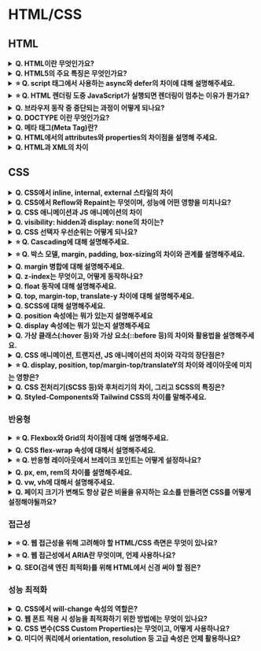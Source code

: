 # HTML/CSS

## HTML

<details>
<summary><strong>Q. HTML이란 무엇인가요?</strong></summary>

- HTML은 HyperText Markup Language의 약자로, 웹 페이지의 구조를 정의하는 마크업 언어입니다. 하이퍼텍스트는 문서 간 연결을 의미하며, HTML은 다양한 태그를 통해 제목, 문단 등 정보를 구조화합니다. 이는 프로그래밍 언어와 달리 동작이 아닌 문서의 구조와 의미를 표현하는 데 중점을 둡니다.
  <br/>
  (HTML은 프로그래밍 언어가 아니라 마크업 언어입니다.)

</details>

<details>
<summary><strong>Q. HTML5의 주요 특징은 무엇인가요?</strong></summary>

- 가장 먼저, 시맨틱 태그가 도입되었습니다. 기존에는 `<div>` 태그로 구조를 잡는 경우가 많았는데, HTML5에서는 `<header>`, `<footer>`, `<nav>`, `<article>`, `<section>` 과 같이 의미를 명확하게 나타내는 태그들이 추가되어서 웹 페이지의 구조를 더 명확하게 이해할 수 있게 되었고, 검색 엔진 최적화(SEO)에도 도움이 됩니다.
  <br/>
  또한 웹 애플리케이션 개발을 위한 기능들이 추가되었습니다. 예를 들어, 사용자의 컴퓨터에 데이터를 저장할 수 있는 로컬 스토리지나 세션 스토리지 기능이 생겼고, 웹 소켓을 통해 서버와 실시간으로 양방향 통신을 하는 것도 가능해졌습니다.

</details>

<details>
<summary><strong>⭐ Q. script 태그에서 사용하는 async와 defer의 차이에 대해 설명해주세요.</strong></summary>

- 기본적으로 브라우저는 HTML을 위에서 아래로 읽어 내려가다가 `<script>` 태그를 만나면, HTML 파싱을 멈추고 스크립트 파일을 다운로드해서 실행합니다. 스크립트 실행이 끝나야 다시 HTML 파싱을 재개하는데요, 이러면 스크립트 파일이 크거나 네트워크가 느릴 경우 페이지 로딩이 멈춰 보이는 문제가 생길 수 있습니다. async와 defer는 이런 문제를 해결하기 위해 나왔습니다.
  <br/>
  **async** 속성은 스크립트 파일을 다운로드하는 동안 HTML 파싱을 멈추지 않고 **비동기적**으로 진행합니다. 다운로드가 완료되면 즉시 HTML 파싱을 멈추고 스크립트를 실행합니다. 스크립트 실행 후 다시 HTML 파싱을 이어갑니다. 중요한 점은, 여러 개의 async 스크립트가 있을 경우 다운로드가 먼저 완료되는 순서대로 실행되기 때문에, 스크립트 실행 순서가 보장되지 않습니다. 따라서 다른 스크립트나 DOM 구조에 의존성이 없는 독립적인 스크립트(예: 광고 스크립트, 분석 스크립트)에 주로 사용합니다.
  <br/>
  **defer** 속성도 async처럼 스크립트 파일을 다운로드하는 동안 HTML 파싱을 멈추지 않고 **비동기적**으로 진행합니다. 하지만 async와 달리 스크립트 다운로드가 완료되어도 즉시 실행하지 않고, HTML 파싱이 **모두 끝난 후**에 스크립트를 실행합니다. 여러 개의 defer 스크립트가 있다면 HTML에 명시된 순서대로 실행되는 것이 보장됩니다. 따라서 DOM 요소에 접근하거나 스크립트 간의 실행 순서가 중요한 경우에 주로 사용합니다.

</details>

<details>
<summary><strong>⭐ Q. HTML 렌더링 도중 JavaScript가 실행되면 렌더링이 멈추는 이유가 뭔가요?</strong></summary>

- 브라우저의 **메인 스레드**가 **HTML 파싱/렌더링**과 **자바스크립트 실행**을 함께 처리하기 때문입니다.
  <br/>
  브라우저는 기본적으로 하나의 메인 스레드에서 순차적으로 작업을 처리하는데요.
  <br/>
  HTML 문서를 위에서부터 읽어 내려가며 파싱하고 화면에 그리는 렌더링 작업을 하다가 script 태그를 만나면, 그 스크립트가 현재까지 파싱된 DOM 구조를 변경할 수도 있기 때문에 일단 HTML 파싱을 멈춥니다.
  <br/>
  그리고 자바스크립트 엔진에게 제어권을 넘겨서 스크립트를 다운로드하고 실행하게 됩니다. 이 스크립트 실행 역시 메인 스레드에서 이루어지기 때문에, 스크립트가 실행되는 동안에는 멈췄던 HTML 파싱뿐만 아니라 다른 렌더링 관련 작업(예: 레이아웃 계산, 페인팅)도 진행될 수 없습니다.
  <br/>
  즉, 자바스크립트 실행과 HTML 렌더링이 **같은 작업 라인(메인 스레드)을 공유**하기 때문에, 자바스크립트가 실행되는 동안에는 렌더링 작업이 멈추게 되는 것입니다.
  <br/>
  이런 이유로 용량이 큰 스크립트나 실행 시간이 긴 스크립트가 HTML 중간에 위치하면 페이지 로딩이 느려지는 현상이 발생할 수 있고, 이를 완화하기 위해 앞서 말씀드린 async나 defer 같은 속성을 사용하거나 스크립트를 `<body>` 태그 맨 끝에 두는 방법을 사용합니다.

</details>

<details>
<summary><strong>Q. 브라우저 동작 중 중단되는 과정이 어떻게 되나요?</strong></summary>

1. 브라우저는 HTML을 위에서 아래로 순차적으로 파싱하며 DOM을 구성
2. JavaScript 코드(특히 `<script>` 태그)를 만나면 실행을 위해 HTML 파싱을 중단
3. JavaScript가 실행되는 동안 브라우저는 다음 HTML 요소를 파싱하거나 렌더링하지 않음
4. JavaScript 실행이 끝나야 HTML 파싱이 다시 진행됨
</details>

<details>
<summary><strong>Q. DOCTYPE 이란 무엇인가요?</strong></summary>

- HTML 문서의 가장 첫 줄에 위치해서, 이 문서가 어떤 버전의 HTML 표준을 따라 작성되었는지를 웹 브라우저에게 알려주는 역할을 합니다.
  브라우저는 이 DOCTYPE 선언을 보고 해당 문서가 HTML5인지, 아니면 이전 버전의 HTML이나 XHTML인지를 파악하고, 그에 맞는 방식으로 문서를 해석하고 렌더링합니다.

</details>

<details>
<summary><strong>Q. 메타 태그(Meta Tag)란?</strong></summary>

- 메타 태그는 HTML 문서 자체에 대한 **추가적인 정보, 즉 메타데이터**를 제공하기 위해 사용하는 태그입니다. 이 정보는 웹 페이지 화면에 직접적으로 보이진 않지만, 브라우저나 검색 엔진 로봇에게 해당 문서에 대한 중요한 정보를 알려주는 역할을 합니다.
  <br/>
  주로 `<head>` 태그 안에 위치하는데요, 예를 들어서 어떤 문자 인코딩 방식을 사용하는지(charset="UTF-8"), 검색 엔진을 위해 페이지의 설명(name="description")이나 키워드(name="keywords")는 무엇인지, 또는 모바일 기기에서 화면을 어떻게 보여줄지 뷰포트(name="viewport") 설정 같은 것들을 메타 태그를 통해 지정할 수 있습니다.

</details>

<details>
<summary><strong>Q. HTML에서의 attributes와 properties의 차이점을 설명해 주세요.</strong></summary>

- HTML 태그 안에 직접 작성하는 것들, 예를 들어 `<input type="text" value="초기값" id="myInput">` 에서 type, value, id 같은 것들이 바로 **어트리뷰트**입니다. 이것들은 HTML 소스 코드에 존재하는 정적인 값들이고, 보통 문자열 형태로 되어 있습니다. 웹 페이지의 초기 상태를 정의하는 데 사용되죠.
  <br/>
  반면에, **프로퍼티**는 자바스크립트를 통해 접근하는 DOM 노드의 속성입니다. 예를 들어, document.getElementById('myInput') 로 가져온 요소 객체에서 element.value 나 element.id 처럼 접근하는 값들이 프로퍼티입니다. 이 프로퍼티들은 해당 요소의 현재 상태를 나타내고, 문자열뿐만 아니라 불리언(boolean), 숫자, 객체 등 다양한 타입을 가질 수 있습니다.
  <br/>
  요약하자면, 어트리뷰트는 HTML 마크업에 정의된 것이고, 프로퍼티는 자바스크립트로 다루는 DOM 객체의 실시간 속성입니다.

</details>

<details>
<summary><strong>Q. HTML과 XML의 차이</strong></summary>

- **HTML**은 웹 페이지에 **내용을 보여주고 그 구조를 만드는 데** 초점을 맞춘 언어입니다. 즉, 웹 브라우저가 어떻게 화면을 그릴지를 정의하는 데 사용됩니다. 그래서 미리 정해진 태그들 (`<h1>`, `<p>`, `<img>` 등)을 사용해서 콘텐츠의 의미와 표현 방식을 나타냅니다.
  <br/>
  반면에 **XML**은 **데이터를 저장하고 전송하는 데** 주로 사용됩니다. 데이터의 구조를 설명하고 의미를 부여하는 데 목적이 있습니다. XML은 HTML처럼 미리 정해진 태그가 있는 것이 아니라, 사용자가 데이터의 구조에 맞게 직접 태그를 정의해서 사용할 수 있습니다. 그래서 '확장 가능한(eXtensible)' 마크업 언어라고 불립니다. 예를 들어 `<person><name>홍길동</name><age>30</age></person>` 처럼 데이터 구조를 자유롭게 표현할 수 있습니다.

</details>

## CSS

<details>
<summary><strong>Q. CSS에서 inline, internal, external 스타일의 차이</strong></summary>

- inline은 태그에 직접 style 속성으로 작성하고, internal은 `<style>` 태그를 HTML 내부에 작성하며, external은 별도 CSS 파일을 `<link>`로 불러오는 방식입니다. 유지보수성과 재사용성 측면에서는 external이 가장 효율적입니다.

</details>

<details>
<summary><strong>Q. CSS에서 Reflow와 Repaint는 무엇이며, 성능에 어떤 영향을 미치나요?</strong></summary>

- Repaint는 요소의 색상이나 배경처럼 화면에 보이는 스타일만 변경되었을 때, 레이아웃에는 영향을 주지 않고 해당 부분만 다시 그리는 것을 말합니다. 예를 들어 background-color나 color 속성이 바뀌면 Repaint가 일어납니다.
  <br/>
  Reflow는 이보다 더 큰 작업인데요, 요소의 크기나 위치, 즉 레이아웃이 변경되었을 때 발생합니다. width, height, margin 같은 속성이 바뀌거나 DOM 요소가 추가/삭제될 때 일어나죠. 브라우저는 변경된 요소와 그 주변 요소들의 위치와 크기를 다시 계산해야 합니다. 그래서 Reflow는 거의 항상 Repaint를 동반합니다.

</details>

<details>
<summary><strong>Q. CSS 애니메이션과 JS 애니메이션의 차이</strong></summary>

- CSS 애니메이션은 transition이나 @keyframes 같은 CSS 속성을 이용해서 선언적으로 정의합니다. 즉, 시작 상태와 끝 상태, 또는 중간 지점들을 정의하면 브라우저가 알아서 중간 과정을 부드럽게 처리해줍니다. 레이아웃 변경을 일으키지 않는 속성의 애니메이션은 브라우저가 메인 스레드와 별도로 처리할 수 있어서 성능이 일반적으로 좋습니다.
  <br/>
  자바스크립트 애니메이션은 스크립트를 사용해서 요소의 스타일 속성값을 **직접 프레임 단위로 변경**하는 방식입니다. 보통 requestAnimationFrame API를 사용하거나 애니메이션 라이브러리를 활용합니다. 애니메이션의 모든 단계를 완전히 제어할 수 있어서 복잡한 효과를 만드는 상황에 유용합니다. 다만 메인 스레드를 많이 사용하게 되어 버벅거림이 발생할 수 있습니다. requestAnimationFrame을 잘 사용하고 성능에 민감한 속성 위주로 조작하면 좋은 성능을 낼 수 있습니다.

</details>

<details>
<summary><strong>Q. visibility: hidden과 display: none의 차이는?</strong></summary>

- visibility: hidden은 요소를 화면에 보이지 않게 하지만 공간은 그대로 유지되고, display: none은 요소 자체를 문서 흐름에서 제거해 공간도 차지하지 않게 됩니다. 즉, visibility: hidden은 자리만 숨기고 레이아웃에 영향이 있지만, display: none은 요소가 아예 없는 것처럼 동작합니다.

</details>

<details>
<summary><strong>Q. CSS 선택자 우선순위는 어떻게 되나요?</strong></summary>

1. ! important
2. 인라인 스타일
3. ID 선택자
4. Class 선택자, 속성 기반 선택자, 가상 클래스, 가상요소 선택자
5. 태그 선택자
6. 전체 선택자

</details>

<details>
<summary><strong>⭐ Q. Cascading에 대해 설명해주세요.</strong></summary>

- Cascading은 CSS에서 여러 스타일 규칙이 하나의 요소에 겹쳐서 적용될 때, 어떤 스타일이 우선적으로 적용될지를 결정하는 우선순위 체계를 말합니다. 이때 적용 여부는 크게 명시도, 소스 순서, 중요도 순으로 판단되며, 같은 요소에 여러 스타일이 충돌할 경우 가장 높은 우선순위를 가진 선언이 최종적으로 적용됩니다. 이 특성 덕분에 CSS는 유연하게 스타일을 덮어쓰거나 오버라이딩할 수 있습니다.

중요도, 선언 위치 등에 따라 결정됩니다.

</details>

<details>
<summary><strong>⭐ Q. 박스 모델, margin, padding, box-sizing의 차이와 관계를 설명해주세요.</strong></summary>

- HTML에서 모든 요소는 박스 형태로 구성되며, 이를 박스 모델이라고 부릅니다. 박스 모델은 바깥쪽부터 margin(바깥 여백), border(테두리), padding(안쪽 여백), content(실제 내용) 순서로 이루어져 있습니다.
- margin은 요소와 요소 사이의 바깥 여백을 의미하고, padding은 요소의 테두리와 내용 사이의 안쪽 여백을 의미합니다.
- box-sizing 속성은 요소의 width와 height를 계산할 때 어떤 부분까지 포함할지 결정합니다. 기본값인 content-box는 width와 height가 content 영역만을 의미하고, border-box는 padding과 border까지 포함해서 전체 크기를 계산합니다. 실무에서는 레이아웃이 꼬이지 않도록 border-box를 많이 사용합니다.

</details>

<details>
<summary><strong>Q. margin 병합에 대해 설명해주세요.</strong></summary>

- `margin` 병합 현상은 인접한 블록요소의 상하단 마진이 **병합**되는 현상을 의미하며, 그 크기는 두 마진 중 **큰 값**을 가진 마진의 값으로 병합됩니다.
  <br/>
  이는 인접한 블록이 아닌 부모와 자식 요소간에도 발생합니다.
  <br/>
  부모에 `margin`을 0으로 설정하고 자식 요소의 `margin`을 10px로 설정하면, 자식요소의 상하단 `margin`이 부모의 `margin`으로 병합되어 마치 `margin`이 사라진 것 같은 현상이 발생합니다.
  <br/>
  이런 현상을 막기위한 대표적인 해결책으로 부모 요소에 `overflow: hidden`을 주는 방법이 있습니다.

</details>

<details>
<summary><strong>Q. z-index는 무엇이고, 어떻게 동작하나요?</strong></summary>

- z-index는 요소의 쌓임 순서를 지정하는 속성으로, 숫자가 클수록 앞쪽에 표시됩니다. 단, z-index가 적용되려면 해당 요소에 position 속성(relative, absolute, fixed, sticky) 중 하나가 설정되어 있어야 합니다. 같은 stacking context 안에서는 z-index 값에 따라 우선순위가 정해지지만, 서로 다른 컨텍스트끼리는 부모-자식 관계에 따라 우선순위가 달라질 수 있어 의도한 레이어링을 위해서는 position, z-index, stacking context를 함께 고려해야 합니다.

</details>

<details>
<summary><strong>Q. float 동작에 대해 설명해주세요.</strong></summary>

- float을 설정하면 요소를 기존 문서의 흐름에서 빠져나와 포함된 박스나 다른 float 요소의 edge에 닿을 때까지 좌나 우로 이동하게 됩니다.

</details>

<details>
<summary><strong>Q. top, margin-top, translate-y 차이에 대해 설명해주세요.</strong></summary>

- top은 요소의 위치를 위쪽 기준으로 얼마나 떨어뜨릴지를 지정하는 속성으로, position 속성과 함께 사용됩니다. position: relative일 경우 원래 위치 기준으로 이동하고, absolute나 fixed는 기준이 되는 부모나 뷰포트를 기준으로 위치가 결정됩니다. 반면 margin-top은 요소의 바깥 여백을 지정하며, 문서 흐름에 영향을 주어 주변 요소와의 간격을 조절할 때 사용됩니다. translateY는 transform 속성의 하위 개념으로, 현재 위치를 기준으로 요소를 y축 방향으로 시각적으로 이동시키며, 레이아웃에 영향을 주지 않기 때문에 애니메이션이나 동적 인터페이스에서 자주 사용됩니다. 각각의 속성은 사용 목적과 레이아웃에 미치는 영향이 다르므로 상황에 맞게 선택하는 것이 중요합니다.

</details>

<details>
<summary><strong>Q. SCSS에 대해 설명해주세요.</strong></summary>

- CSS 구문과 완전히 호환되며 Sass의 모든 기능을 지원하는 CSS의 상위집합입니다. SCSS는 웹에서 직접 동작할 수 없고, 전처리기로 변환 후에 CSS를 적용해야 합니다.

</details>

<details>
<summary><strong>Q. position 속성에는 뭐가 있는지 설명해주세요</strong></summary>

- position에는 static, relative, absolute, fixed, sticky가 있으며, static은 기본값이고 위치 이동 불가합니다. relative는 원래 위치 기준으로 이동하고, absolute는 가장 가까운 위치 지정 조상을 기준으로 절대 위치됩니다. fixed는 화면 기준으로 고정되며, sticky는 스크롤 위치에 따라 static과 fixed처럼 동작합니다.

</details>

<details>
<summary><strong>Q. display 속성에는 뭐가 있는지 설명해주세요</strong></summary>

- display는 요소의 레이아웃 방식을 정의하는 속성으로, 대표적으로 block, inline, inline-block, flex, grid, none 등이 있습니다. block은 줄바꿈되는 블록 요소, inline은 줄 안에 배치되는 요소, inline-block은 줄 안에 있으면서 크기 지정이 가능한 형태입니다. flex와 grid는 각각 유연한 1차원, 2차원 레이아웃을 구성할 때 사용하며, none은 요소를 화면에서 완전히 제거합니다.

</details>

<details>
<summary><strong>Q. 가상 클래스(:hover 등)와 가상 요소(::before 등)의 차이와 활용법을 설명해주세요.</strong></summary>

- 가상 클래스는 요소의 상태나 위치에 따라(:hover, :focus, :nth-child 등) 스타일을 적용하고, 가상 요소(::before, ::after)는 실제로 존재하지 않는 콘텐츠를 생성해 스타일을 적용합니다. 둘 다 동적 스타일링에 유용합니다.

</details>

<details>
<summary><strong>Q. CSS 애니메이션, 트랜지션, JS 애니메이션의 차이와 각각의 장단점은?</strong></summary>

- CSS 애니메이션은 transition, @keyframes 등으로 선언적으로 정의합니다. 즉, 시작 상태와 끝 상태, 또는 중간 지점들을 정의하면 브라우저가 알아서 중간 과정을 부드럽게 처리해줍니다.
- 트랜지션은 상태 변화에 따라 한 번만 동작, 애니메이션은 여러 단계 반복/세밀 제어가 가능합니다.
- JS 애니메이션은 requestAnimationFrame 등으로 직접 제어하며 복잡한 효과에 유리하나, 메인 스레드 사용이 많아 성능 저하가 있을 수 있습니다.

</details>

<details>
<summary><strong>⭐ Q. display, position, top/margin-top/translateY의 차이와 레이아웃에 미치는 영향은?</strong></summary>

- display는 block, inline, flex, grid 등 요소의 레이아웃 방식을 결정합니다.
- position은 static, relative, absolute, fixed, sticky 등이 있고, 위치 지정 방법이 다릅니다.
- top은 position과 함께 위치를 이동, margin-top은 바깥 여백, translateY는 transform으로 시각적 이동(레이아웃 영향 없음)입니다. 각각의 목적과 레이아웃 영향이 다르므로 상황에 맞게 사용해야 합니다.

</details>

<details>
<summary><strong>Q. CSS 전처리기(SCSS 등)와 후처리기의 차이, 그리고 SCSS의 특징은?</strong></summary>

- 전처리기(SASS, LESS 등)는 CSS 작성 전 변수, 중첩, 함수 등을 활용해 코드 구조를 개선하며, 후처리기(PostCSS 등)는 CSS가 완성된 후 자동 접두사 추가나 최적화 같은 후처리를 적용합니다.

</details>

<details>
<summary><strong>Q. Styled-Components와 Tailwind CSS의 차이를 말해주세요.</strong></summary>

- Styled Components는 CSS-in-JS 방식으로, 자바스크립트 파일 내에서 직접 CSS를 작성할 수 있습니다. 런타임 시 스타일이 동적으로 생성되어 주입되기 때문에 동적인 스타일 적용이 자유롭다는 장점이 있지만, 이러한 방식은 런타임 성능 저하나 초기 렌더링 속도에 영향을 줄 수 있다는 단점도 있습니다.

- Tailwind CSS는 미리 정의된 클래스 조합으로 빠르게 스타일링 가능하고, 빌드 타임에 필요한 CSS만 생성해 파일 크기 최소화, 로딩 속도가 우수하다는 장점이 있습니다. 하지만 동적 스타일링에 제한적입니다.

</details>

### 반응형

<details>
<summary><strong>⭐ Q. Flexbox와 Grid의 차이점에 대해 설명해주세요.</strong></summary>

- 둘 다 페이지에서 레이아웃을 구성할 때 사용되는 CSS 속성으로, 화면 요소를 배치하고 정렬하는데 사용됩니다. 차이점으로는 크게 3가지가 있습니다.
  <br/>
  첫번째로 Flexbox는 1차원 레이아웃 방식으로, 행 또는 열 중 한 방향을 기준으로 요소를 배치하는 데 적합합니다. 반면, Grid는 2차원 레이아웃 방식으로, 행과 열을 동시에 활용하여 요소를 배치할 수 있습니다.
  <br/>
  두번째는 사용 목적의 차이입니다. Flexbox는 콘텐츠 중심 레이아웃에 적합합니다. 콘텐츠가 유동적으로 변화할 때 유연하게 대응할 수 있어 버튼 그룹, 내비게이션 바처럼 한 줄 구성에 효과적입니다. 반면 Grid는 레이아웃 중심이며, 전체 페이지 구조나 카드 레이아웃, 갤러리처럼 정해진 영역을 나누어 배치할 때 유리합니다.
  <br/>
  세번째는 기본 동작의 차이입니다. Flexbox는 `justify-content`, `align-items` 등을 통해 컨테이너의 방향과 크기에 따라 요소들이 자동으로 정렬됩니다. Grid는 `grid-template-rows`, `grid-template-columns` 등을 사용해 행과 열을 사전에 정의하고, 그 격자(grid) 안에 요소를 배치하는 방식입니다.

</details>

<details>
<summary><strong>Q. CSS flex-wrap 속성에 대해서 설명해주세요.</strong></summary>

- flex-wrap은 Flex 컨테이너 안의 Flex 아이템들이 한 줄에 공간이 부족할 때 줄 바꿈을 할지 여부를 결정하는 CSS 속성입니다.
  <br/>
- `nowrap`: 줄 바꿈을 하지 않습니다. 아이템들이 컨테이너 너비를 넘어서더라도 한 줄에 계속 배치됩니다.
- `wrap`: 공간이 부족하면 아이템들이 다음 줄로 넘어갑니다 (아래로).
- `wrap-reverse`: wrap과 동일하게 줄 바꿈 하지만, 줄의 순서가 반대로 쌓입니다 (위로).

</details>

<details>
<summary><strong>⭐ Q. 반응형 레이아웃에서 브레이크 포인트는 어떻게 설정하나요?</strong></summary>

- 일반적으로 모바일, 태블릿, 데스크탑, 더 큰 모니터를 기준으로 잡습니다. 최근에는 디바이스 종류가 다양해지면서 단순한 해상도보다는 콘텐츠의 가독성과 UI 배치를 기준으로 브레이크포인트를 잡는 경우도 많습니다. 또한 Grid 레이아웃을 사용할 때는 컬럼이 지나치게 좁아지지 않도록 시각적 안정성을 고려해 세부적인 브레이크포인트를 추가하기도 합니다.

</details>

<details>
<summary><strong>Q. px, em, rem의 차이를 설명해주세요.</strong></summary>

- px: 절대 단위로써 픽셀을 기준으로 크기가 고정됩니다.
- em: 상대 단위로써 해당 요소의 font-size를 기준으로 크기를 결정합니다.
  (해당 요소 내 font-size가 지저이 안되어있다면 부모 font-size를 상속)
- rem: 상대 단위로써 최상위 요소(HTML 요소)의 font-size를 기준으로 크기를 결정합니다. em과 달리 중첩에 영향을 받지 않기 때문에 일관되고 예측 가능한 크기로 조절할 수 있습니다.
</details>

<details>
<summary><strong>Q. vw, vh에 대해서 설명해주세요.</strong></summary>

- vw는 viewport의 너비값을 100vw라고 정의합니다. 즉, viewport 너비의 1%가 1vw입니다.
  <br/>
  vh는 viewport 높이값을 100vh로 정의합니다. 즉, viewport 높이의 1%가 1vh입니다.

</details>

<details>
<summary><strong>Q. 페이지 크기가 변해도 항상 같은 비율을 유지하는 요소를 만들려면 CSS를 어떻게 설정해야될까요?</strong></summary>

- % 단위를 사용하면 됩니다. margin, padding, width, height 같은 속성들에 사용할 수 있습니다.

</details>

### 접근성

<details>
<summary><strong>⭐ Q. 웹 접근성을 위해 고려해야 할 HTML/CSS 측면은 무엇이 있나요?</strong></summary>

- 웹 접근성을 위해 HTML 측면에서는 시맨틱 태그를 활용해 구조를 명확히 표현하고, 이미지에는 alt 속성을 제공해 대체 텍스트를 제공해야 합니다. 폼 요소에는 label을 명확히 연결해 보조기기 사용자도 정보를 인식할 수 있도록 하고, ARIA 속성도 상황에 따라 활용할 수 있습니다.
  <br/>
  CSS 측면에서는 색상 대비를 충분히 확보하고, 중요한 정보는 색상에만 의존하지 않도록 설계해야 하며, 포커스가 가시적으로 표시되도록 해야 키보드 사용자도 원활히 이용할 수 있습니다.

</details>

<details>
<summary><strong>⭐ Q. 웹 접근성에서 ARIA란 무엇이며, 언제 사용하나요?</strong></summary>

- ARIA(Accessible Rich Internet Applications)는 시각장애인 등 보조기기 사용자가 웹 콘텐츠를 더 잘 이해할 수 있도록 돕는 속성 집합입니다. 시맨틱 태그로 표현이 어려운 동적 UI나 커스텀 컴포넌트에 접근성 정보를 추가할 때 사용합니다. 예를 들어, role, aria-label, aria-hidden 등 다양한 속성이 있습니다.

</details>

<details>
<summary><strong>Q. SEO(검색 엔진 최적화)를 위해 HTML에서 신경 써야 할 점은?</strong></summary>

- 시맨틱 태그를 활용해 구조를 명확히 하고, title, meta description, alt 속성 등 검색 엔진이 이해할 수 있는 정보를 충분히 제공해야 합니다. 또한 heading 태그(h1~h6)의 계층 구조를 올바르게 사용하고, 링크에는 의미 있는 텍스트를 사용해야 합니다.

</details>

### 성능 최적화

<details>
<summary><strong>Q. CSS에서 will-change 속성의 역할은?</strong></summary>

- `will-change` 속성은 특정 요소에 앞으로 변화가 예상되는 CSS 속성을 미리 브라우저에 알려줘서, 렌더링 최적화를 유도하는 역할을 합니다. 예를 들어 `transform`, `opacity`와 같이 성능 비용이 큰 속성이 자주 변경될 경우, will-change를 통해 사전 최적화를 하면 레이아웃 계산이나 페인트, 컴포지팅 비용을 줄일 수 있습니다. 다만 과도하게 사용하면 GPU 메모리를 낭비할 수 있어, 실제 변화가 예상되는 경우에만 제한적으로 사용하는 것이 좋습니다.

</details>

<details>
<summary><strong>Q. 웹 폰트 적용 시 성능을 최적화하기 위한 방법에는 무엇이 있나요?</strong></summary>

- 웹 폰트를 최적화하려면 먼저 `font-display: swap`을 사용해 로딩 중에도 텍스트가 바로 보이게 하고, 실제 사용하는 글자만 포함된 서브셋 폰트를 적용해 용량을 줄이는 것이 좋습니다. 또한 압축률이 높은 woff2 포맷을 사용하고, preload로 폰트를 우선 로드하면 렌더링 지연을 줄일 수 있습니다. 이외에도 사용하지 않는 굵기나 스타일은 제외하고 꼭 필요한 것만 불러오는 것이 중요합니다.

</details>

<details>
<summary><strong>Q. CSS 변수(CSS Custom Properties)는 무엇이고, 어떻게 사용하나요?</strong></summary>

- CSS 변수는 :root나 선택자에 --변수명 형태로 선언하고, var(--변수명)으로 사용할 수 있습니다. 테마 변경, 반복되는 값 관리 등에서 유용하며, 런타임에 동적으로 값을 변경할 수도 있습니다.

</details>

<details>
<summary><strong>Q. 미디어 쿼리에서 orientation, resolution 등 고급 속성은 언제 활용하나요?</strong></summary>

- orientation은 화면이 가로/세로 모드인지에 따라 스타일을 다르게 적용할 때, resolution은 디스플레이의 픽셀 밀도에 따라 이미지를 교체하거나 스타일을 조정할 때 사용합니다. 예시: @media (orientation: landscape), @media (min-resolution: 2dppx)

</details>
